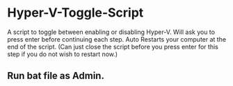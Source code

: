 # Hyper-V-Toggle-Script
A script to toggle between enabling or disabling Hyper-V.
Will ask you to press enter before continuing each step.
Auto Restarts your computer at the end of the script. (Can just close the script before you press enter for this step if you do not wish to restart now.)

## Run bat file as Admin.
